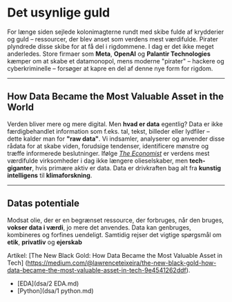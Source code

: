 # Det usynlige guld

For længe siden sejlede kolonimagterne rundt med skibe fulde af krydderier og guld – ressourcer, der blev anset som verdens mest værdifulde. Pirater plyndrede disse skibe for at få del i rigdommene. I dag er det ikke meget anderledes. Store firmaer som **Meta**, **OpenAI** og **Palantir Technologies** kæmper om at skabe et datamonopol, mens moderne "pirater" – hackere og cyberkriminelle – forsøger at kapre en del af denne nye form for rigdom.

---

## How Data Became the Most Valuable Asset in the World

Verden bliver mere og mere digital. Men **hvad er data** egentlig?
Data er ikke færdigbehandlet information som f.eks. tal, tekst, billeder eller lydfiler – dette kalder man for **"raw data"**. Vi indsamler, analyserer og anvender disse rådata for at skabe viden, forudsige tendenser, identificere mønstre og træffe informerede beslutninger.
Ifølge [*The Economist*](https://www.economist.com/) er verdens mest værdifulde virksomheder i dag ikke længere olieselskaber, men **tech-giganter**, hvis primære aktiv er data. Data er drivkraften bag alt fra **kunstig intelligens** til **klimaforskning**.

---

## Datas potentiale

Modsat olie, der er en begrænset ressource, der forbruges, når den bruges, **vokser data i værdi**, jo mere det anvendes. Data kan genbruges, kombineres og forfines uendeligt. Samtidig rejser det vigtige spørgsmål om **etik**, **privatliv** og **ejerskab**


Artikel:
[The New Black Gold: How Data Became the Most Valuable Asset in Tech]
(https://medium.com/@lawrenceteixeira/the-new-black-gold-how-data-became-the-most-valuable-asset-in-tech-9e4541262ddf).


- [EDA](dsa/2 EDA.md)
- [Python](dsa/1 python.md)
